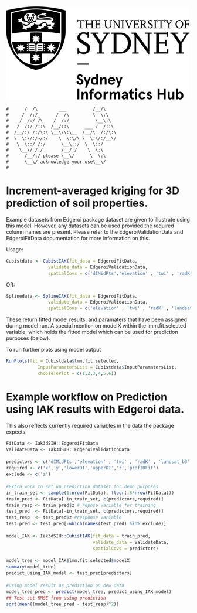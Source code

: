 ![Sydney Informatics Hub Logo](U_Sydney_Informatics_Hub_mono_500_254.png)

```
#      /  /\        ___          /__/\   
#     /  /:/_      /  /\         \  \:\  
#    /  /:/ /\    /  /:/          \__\:\ 
#   /  /:/ /::\  /__/::\      ___ /  /::\
#  /__/:/ /:/\:\ \__\/\:\__  /__/\  /:/\:\
#  \  \:\/:/~/:/    \  \:\/\ \  \:\/:/__\/
#   \  \::/ /:/      \__\::/  \  \::/    
#    \__\/ /:/       /__/:/    \  \:\    
#      /__/:/ please \__\/      \  \:\   
#      \__\/ acknowledge your use\__\/   
#
```


# Increment-averaged kriging for 3D prediction of soil properties.

Example datasets from Edgeroi package dataset are given to illustrate using
this model. However, any datasets can be used provided the required column
names are present. Please refer to the EdgeroiValidationData and EdgeroiFitData
documentation for more information on this.

Usage: 

```r
Cubistdata <- CubistIAK(fit_data = EdgeroiFitData,
                validate_data = EdgeroiValidationData, 
                spatialCovs = c('dIMidPts','elevation' , 'twi' , 'radK' , 'landsat_b3' , 'landsat_b4'))
```

OR:

```r
Splinedata <- SplineIAK(fit_data = EdgeroiFitData,
                validate_data = EdgeroiValidationData, 
                spatialCovs = c('elevation' , 'twi' , 'radK' , 'landsat_b3' , 'landsat_b4'))
```

These return fitted model results, and paramaters that have been assigned during
model run. A special mention on modelX within the lmm.fit.selected variable,
which holds the fitted model which can be used for prediction purposes (below).

To run further plots using model output

```r
RunPlots(fit = Cubistdata$lmm.fit.selected, 
            InputParamatersList = Cubistdata$InputParamatersList,
            chooseToPlot = c(1,2,3,4,5,6))
```

# Example workflow on Prediction using IAK results with Edgeroi data.
This also reflects currently required variables in the data the package expects.
```r
FitData <- Iak3dSIH::EdgeroiFitData
ValidateData <- Iak3dSIH::EdgeroiValidationData

predictors <- c('dIMidPts','elevation' , 'twi' , 'radK' , 'landsat_b3' , 'landsat_b4')
required <- c('x','y','lowerDI','upperDI','z','profIDFit')
exclude <- c('z')

#Extra work to set up prediction dataset for demo purposes.
in_train_set <- sample(1:nrow(FitData), floor(.8*nrow(FitData)))
train_pred <- FitData[ in_train_set, c(predictors,required)]
train_resp <- train_pred$z # repose variable for training
test_pred  <- FitData[-in_train_set, c(predictors,required)]
test_resp  <- test_pred$z #response variable
test_pred <- test_pred[-which(names(test_pred) %in% exclude)] 

model_IAK <- Iak3dSIH::CubistIAK(fit_data = train_pred,
                                 validate_data = ValidateData,
                                 spatialCovs = predictors)

model_tree <- model_IAK$lmm.fit.selected$modelX
summary(model_tree)
predict_using_IAK_model <- test_pred[predictors]

#using model result as prediction on new data
model_tree_pred <- predict(model_tree, predict_using_IAK_model) 
## Test set RMSE from using prediction
sqrt(mean((model_tree_pred - test_resp)^2))
```


